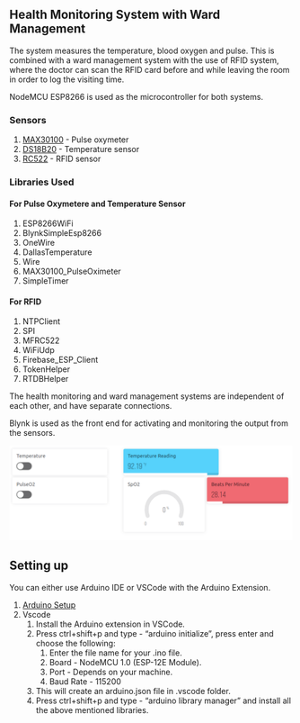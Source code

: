 ## Health Monitoring System with Ward Management

The system measures the temperature, blood oxygen and pulse. This is combined with a ward management system with the use of RFID system, where the doctor can scan the RFID card before and while leaving the room in order to log the visiting time.

NodeMCU ESP8266 is used as the microcontroller for both systems.

### Sensors

1.  [MAX30100](https://robu.in/product/max30100-pulse-oximeter-heart-rate-sensor-module/) - Pulse oxymeter 
2.  [DS18B20](https://www.electronicscomp.com/ds18b20-water-proof-temperature-sensor-probe-india) - Temperature sensor
3.  [RC522](https://www.electronicscomp.com/rc522-rfid-13.56mhz-reader-writer-module-india) - RFID sensor

### Libraries Used

#### For Pulse Oxymetere and Temperature Sensor

1.  ESP8266WiFi
2.  BlynkSimpleEsp8266
3.  OneWire
4.  DallasTemperature
5.  Wire
6.  MAX30100\_PulseOximeter
7.  SimpleTimer

#### For RFID 

1.  NTPClient
2.  SPI
3.  MFRC522
4.  WiFiUdp
5.  Firebase\_ESP\_Client
6.  TokenHelper
7.  RTDBHelper


The health monitoring and ward management systems are independent of each other, and have separate connections.

Blynk is used as the front end for activating and monitoring the output from the sensors.

![Blynk Console](https://github.com/Uttkarsh09/IoT-Health-Monitoring-System-with-Ward-Management/blob/master/Photos/Blynk%20Console.png)


## Setting up

You can either use Arduino IDE or VSCode with the Arduino Extension.

1.  [Arduino Setup](https://www.instructables.com/How-to-Program-NodeMCU-on-Arduino-IDE/)
2.  Vscode 
    1.  Install the Arduino extension in VSCode.
    2.  Press ctrl+shift+p and type - “arduino initialize”, press enter and choose the following:
        1.  Enter the file name for your .ino file.
        2.  Board - NodeMCU 1.0 (ESP-12E Module).
        3.  Port - Depends on your machine.
        4.  Baud Rate - 115200
    3.  This will create an arduino.json file in .vscode folder.
    4.  Press ctrl+shift+p and type - “arduino library manager” and install all the above mentioned libraries.

